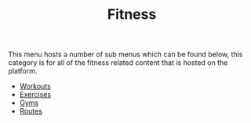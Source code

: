 ﻿---
title: Fitness
---

This menu hosts a number of sub menus which can be found below, this category is for all of the fitness related content that is hosted on the platform. 

- [Workouts](docs/administration/menu/workouts.md)
- [Exercises](docs/administration/menu/exercises.md)
- [Gyms](docs/administration/menu/gyms.md)
- [Routes](docs/administration/menu/routes.md)
